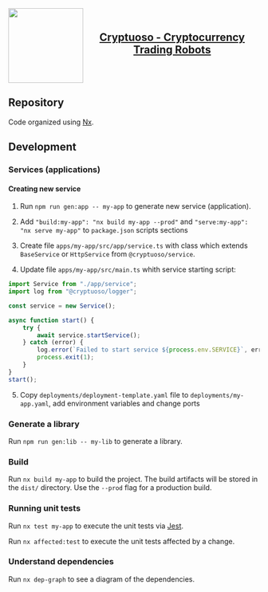 <a href="https://cryptuoso.com">
 <img align="left" width="150" height="150" src="https://pbs.twimg.com/profile_images/1225427644621230081/EJL1Ucky_200x200.jpg">  
</a> 
<br>
<a href="https://cryptuoso.com">
<h2 align="center">Cryptuoso - Cryptocurrency Trading Robots</h2>
</a> 
<br>
<br>

## Repository

Code organized using [Nx](https://nx.dev).

## Development

### Services (applications)

#### Creating new service

1. Run `npm run gen:app -- my-app` to generate new service (application).

2. Add `"build:my-app": "nx build my-app --prod"` and `"serve:my-app": "nx serve my-app"` to `package.json` scripts sections

3. Create file `apps/my-app/src/app/service.ts` with class which extends `BaseService` or `HttpService` from `@cryptuoso/service`.

4. Update file `apps/my-app/src/main.ts` whith service starting script:

```ts
import Service from "./app/service";
import log from "@cryptuoso/logger";

const service = new Service();

async function start() {
    try {
        await service.startService();
    } catch (error) {
        log.error(`Failed to start service ${process.env.SERVICE}`, error);
        process.exit(1);
    }
}
start();
```

5. Copy `deployments/deployment-template.yaml` file to `deployments/my-app.yaml`, add environment variables and change ports

### Generate a library

Run `npm run gen:lib -- my-lib` to generate a library.

### Build

Run `nx build my-app` to build the project. The build artifacts will be stored in the `dist/` directory. Use the `--prod` flag for a production build.

### Running unit tests

Run `nx test my-app` to execute the unit tests via [Jest](https://jestjs.io).

Run `nx affected:test` to execute the unit tests affected by a change.

### Understand dependencies

Run `nx dep-graph` to see a diagram of the dependencies.
